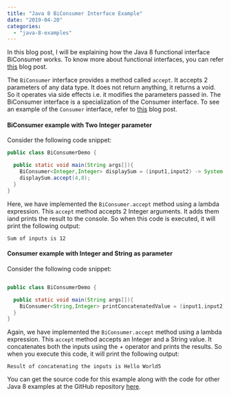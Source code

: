 ```yaml
---
title: "Java 8 BiConsumer Interface Example"
date: "2019-04-20"
categories: 
  - "java-8-examples"
---
```


In this blog post, I will be explaining how the Java 8 functional interface BiConsumer works. To know more about functional interfaces, you can refer [this](https://reshmabidikar.github.io/2019/03/java-8-functional-interface.html) blog post.

The `BiConsumer` interface provides a method called `accept`. It accepts 2 parameters of any data type. It does not return anything, it returns a void. So it operates via side effects i.e. it modifies the parameters passed in. The BiConsumer interface is a specialization of the Consumer interface. To see an example of the `Consumer` interface, refer to [this](https://reshmabidikar.github.io/2019/03/java-8-consumer-interface-example.html) blog post.

#### BiConsumer example with Two Integer parameter

Consider the following code snippet:

````java
public class BiConsumerDemo {

  public static void main(String args[]){ 
    BiConsumer<Integer,Integer> displaySum = (input1,input2) -> System.out.println("Sum of inputs is "+(input1+input2)); 
    displaySum.accept(4,8); 
  }
} 
````

Here, we have implemented the `BiConsumer.accept` method using a lambda expression. This `accept` method accepts 2 Integer arguments. It adds them iand prints the result to the console. So when this code is executed, it will print the following output:

```
Sum of inputs is 12
```

#### Consumer example with Integer and String as parameter

Consider the following code snippet:

````java

public class BiConsumerDemo {

  public static void main(String args[]){ 
    BiConsumer<String,Integer> printConcatenatedValue = (input1,input2) -> System.out.println("Result of concatenating the inputs is "+(input1+input2)); printConcatenatedValue.accept("Hello World",5); 
  }
}
````

Again, we have implemented the `BiConsumer.accept` method using a lambda expression. This `accept` method accepts an Integer and a String value. It concatenates both the inputs using the + operator and prints the results. So when you execute this code, it will print the following output:

```
Result of concatenating the inputs is Hello World5
```

You can get the source code for this example along with the code for other Java 8 examples at the GitHub repository [here](https://github.com/reshmabidikar/Java8Demo).
